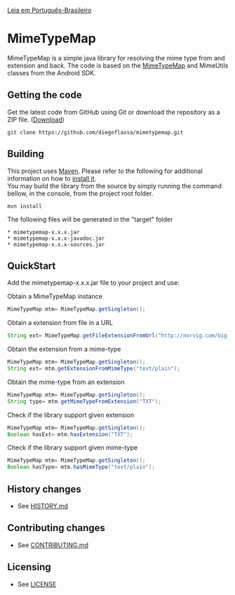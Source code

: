 [Leia em Português-Brasileiro](README.ptBR.md)
# MimeTypeMap

MimeTypeMap is a simple java library for resolving the mime type from and extension and back.
The code is based on the [MimeTypeMap](https://developer.android.com/reference/android/webkit/MimeTypeMap.html) and MimeUtils classes from the Android SDK.


## Getting the code

Get the latest code from GitHub using Git or download the repository as a ZIP file.
([Download](https://github.com/diegoflassa/mimetypemap/archive/master.zip))


    git clone https://github.com/diegoflassa/mimetypemap.git


## Building

This project uses [Maven](https://maven.apache.org/). Please refer to the following for additional information on how to [install it](https://maven.apache.org/install.html).  
You may build the library from the source by simply running the command bellow, in the console, from the project root folder.

```maven
mvn install
```

The following files will be generated in the "target" folder

```
* mimetypemap-x.x.x.jar
* mimetypemap-x.x.x-javadoc.jar
* mimetypemap-x.x.x-sources.jar
```


## QuickStart

Add the mimetypemap-x.x.x.jar file to your project and use:


Obtain a MimeTypeMap instance

```java
MimeTypeMap mtm= MimeTypeMap.getSingleton();
```

Obtain a extension from file in a URL

```java
String ext= MimeTypeMap.getFileExtensionFromUrl("http://norvig.com/big.txt");
```

Obtain the extension from a mime-type

```java
MimeTypeMap mtm= MimeTypeMap.getSingleton();
String ext= mtm.getExtensionFromMimeType("text/plain");
```

Obtain the mime-type from an extension

```java
MimeTypeMap mtm= MimeTypeMap.getSingleton();
String type= mtm.getMimeTypeFromExtension("TXT");
```

Check if the library support given extension

```java
MimeTypeMap mtm= MimeTypeMap.getSingleton();
Boolean hasExt= mtm.hasExtension("TXT");
```

Check if the library support given mime-type

```java
MimeTypeMap mtm= MimeTypeMap.getSingleton();
Boolean hasType= mtm.hasMimeType("text/plain");
```


## History changes

* See [HISTORY.md](HISTORY.md)


## Contributing changes

* See [CONTRIBUTING.md](CONTRIBUTING.md)


## Licensing

* See [LICENSE](LICENSE)